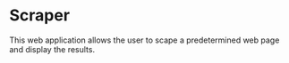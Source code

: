 # Scraper

This web application allows the user to scape a predetermined web page and display the results. 